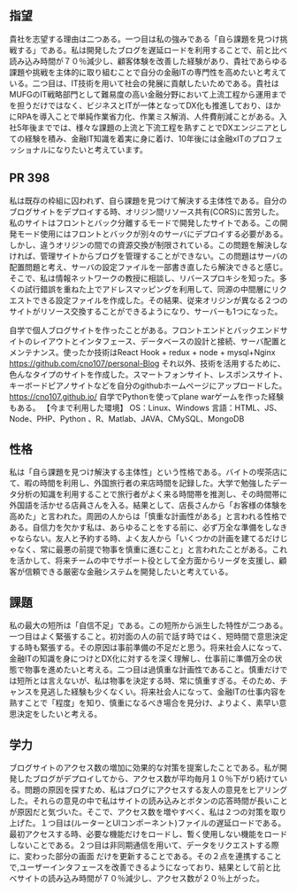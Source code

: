 ##  指望

貴社を志望する理由は二つある。一つ目は私の強みである「自ら課題を見つけ挑戦する」である。私は開発したブログを遅延ロードを利用することで、前と比べ読み込み時間が７０％減少し、顧客体験を改善した経験があり、貴社であらゆる課題や挑戦を主体的に取り組むことで自分の金融ITの専門性を高めたいと考えている。二つ目は、IT技術を用いて社会の発展に貢献したいためである。貴社はMUFGのIT戦略部門として難易度の高い金融分野において上流工程から運用までを担うだけではなく、ビジネスとITが一体となってDX化も推進しており、ほかにRPAを導入ことで単純作業省力化、作業ミス解消、人件費削減ことがある。入社5年後まででは、様々な課題の上流と下流工程を熟すことでDXエンジニアとしての経験を積み、金融IT知識を着実に身に着け、10年後には金融xITのプロフェッショナルになりたいと考えています。

## PR 398

私は既存の枠組に囚われず、自ら課題を見つけて解決する主体性である。自分のブログサイトをデプロイする時、オリジン間リソース共有(CORS)に苦労した。私のサイトはフロントとバック分離するモードで開発したサイトである。この開発モード使用にはフロントとバックが別々のサーバにデプロイする必要がある。しかし、違うオリジンの間での資源交換が制限されている。この問題を解決しなければ、管理サイトからブログを管理することができない。この問題はサーバの配置問題と考え、サーバの設定ファイルを一部書き直したら解決できると感じ。そこで、私は情報ネットワークの教授に相談し、リバースプロキシを知った。多くの試行錯誤を重ねた上でアドレスマッピングを利用して、同源の中間層にリクエストできる設定ファイルを作成した。その結果、従来オリジンが異なる２つのサイトがリソース交換することができるようになり、サーバーも1つになった。

自学で個人ブログサイトを作ったことがある。フロントエンドとバックエンドサイトのレイアウトとインタフェース、データベースの設計と接続、サーバ配置とメンテナンス。使ったか技術はReact Hook + redux + node + mysql+Nginx
https://github.com/cno107/personal-Blog
それ以外、技術を活用するために、色んなタイプのサイトを作成した。スマートフォンサイト、レスポンスサイト、キーボードピアノサイトなどを自分のgithubホームページにアップロードした。
https://cno107.github.io/
自学でPythonを使ってplane warゲームを作った経験もある。
【今まで利用した環境】
OS：Linux、Windows
言語：HTML、JS、Node、PHP、Python 、R、Matlab、JAVA、CMySQL、MongoDB

## 性格

私は「自ら課題を見つけ解決する主体性」という性格である。バイトの喫茶店にて、暇の時間を利用し、外国旅行者の来店時間を記録した。大学で勉強したデータ分析の知識を利用することで旅行者がよく来る時間帯を推測し、その時間帯に外国語を活かせる店員さんを入る。結果として、店長さんから「お客様の体験を高めた」と言われた。周囲の人からは「慎重な計画性がある」と言われる性格である。自信力を欠かす私は、あらゆることをする前に、必ず万全な準備をしなきゃならない。友人と予約する時、よく友人から「いくつかの計画を建てるだけじゃなく、常に最悪の前提で物事を慎重に進むこと」と言われたことがある。これを活かして、将来チームの中でサポート役として全方面からリーダを支援し、顧客が信頼できる厳密な金融システムを開発したいと考えている。



## 課題

私の最大の短所は「自信不足」である。この短所から派生した特性が二つある。一つ目はよく緊張すること。初対面の人の前で話す時ではく、短時間で意思決定する時も緊張する。その原因は事前準備の不足だと思う。将来社会人になって、金融ITの知識を身につけとDX化に対するを深く理解し、仕事前に準備万全の状態で物事を進めたいと考える。二つ目は過慎重な計画性であること。慎重だけでは短所とは言えないが、私は物事を決定する時、常に慎重すぎる。そのため、チャンスを見逃した経験も少くなくい。将来社会人になって、金融ITの仕事内容を熟すことで「程度」を知り、慎重になるべき場合を見分け、よりよく、素早い意思決定をしたいと考える。

## 学力

ブログサイトのアクセス数の増加に効果的な対策を提案したことである。私が開発したブログがデプロイしてから、アクセス数が平均毎月１０％下がり続けている。問題の原因を探すため、私はブログにアクセスする友人の意見をヒアリングした。それらの意見の中で私はサイトの読み込みとボタンの応答時間が長いことが原因だと気づいた。そこで、アクセス数を増やすべく、私は２つの対策を取り上げた。１つ目は(ルーターとUIコンポーネント)ファイルの遅延ロードである。最初アクセスする時、必要な機能だけをロードし、暫く使用しない機能をロードしないことである。２つ目は非同期通信を用いて、データをリクエストする際に、変わった部分の画面 だけを更新することである。その２点を連携することで,ユーザーインタフェースを改善できるようになっており、結果として前と比べサイトの読み込み時間が７０％減少し、アクセス数が２０％上がった。








